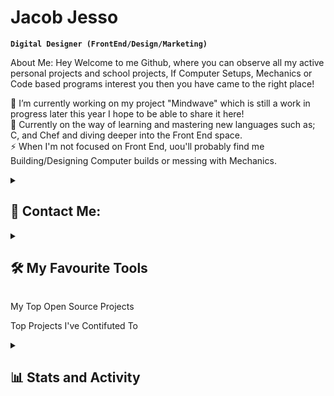 # Jacob Jesso

**`Digital Designer (FrontEnd/Design/Marketing)`**

About Me: Hey Welcome to me Github, where you can observe all my active personal projects and school projects, If Computer Setups, Mechanics or Code based programs interest you then you have came to the right place!

🔭 I’m currently working on my project "Mindwave" which is still a work in progress later this year I hope to be able to share it here! <br/>
🌱 Currently on the way of learning and mastering new languages such as; C, and Chef and diving deeper into the Front End space. <br/>
⚡ When I'm not focused on Front End, uou'll probably find me Building/Designing Computer builds or messing with Mechanics. <br/>

<details>
<summary><h2>💬 Contact Me:</h2></summary>

  <p>
    <img alt="LinkedIn" src="https://img.shields.io/badge/linkedin-%230077B5.svg?&logo=linkedin&logoColor=white" />
    <img alt="Indeed" src="https://img.shields.io/badge/indeed-003A9B?&logo=indeed&logoColor=white" />
  </p>
</details>

<details>
  <summary><h2>🛠️ My Favourite Tools</h2></summary>
  <-- Some badges are from http://github.com/Ileriayo/markdown-badges -->

  <h3>👨‍💻 Programming and Markup Languages</h3>

  <p>
    <img alt="CSS" src="https://img.shields.io/badge/CSS-1572B6.svg?logo=css3&logoColor=white" />
    <img alt="HTML" src="https://img.shields.io/badge/HTML-E34F26.svg?logo=html5&logoColor=white" />
    <img alt="Node.js" src="https://img.shields.io/badge/Node.js-43853D.svg?logo=node.js&logoColor=white" />
    <img alt="Python" src="https://img.shields.io/badge/Python-14354C.svg?logo=python&logoColor=white" />
    <img alt="Lua" src="https://img.shields.io/badge/lua-%232C2D72.svg?&logo=lua&logoColor=white" />
    <img alt="JavaScript" src="https://img.shields.io/badge/JavaScript-F7DF1E.svg?logo=javascript&logoColor=black" />
  </p>
  
  <h3>💻 Software and Tools</h3>

  <p>
    <img alt="Adobe" src="https://img.shields.io/badge/adobe-%23FF0000.svg?&logo=adobe&logoColor=white" />
    <img alt="GitHub Desktop" src="https://img.shields.io/badge/GitHub%20Desktop-8034A9.svg?logo=github&logoColor=white" />
    <img alt="Git" src="https://img.shields.io/badge/Git-F05033.svg?logo=git&logoColor=white" />
    <img alt="OBS Studio" src="https://img.shields.io/badge/-OBS-302E31?logo=obs-studio&logoColor=white" />
    <img alt="Visual Studio Code" src="https://img.shields.io/badge/Visual%20Studio%20Code-0078d7.svg?logo=visual-studio-code&logoColor=white" />
    <img alt="Stack Overflow" src="https://img.shields.io/badge/-Stack%20Overflow-FE7A16?logo=stack-overflow&logoColor=white" />
    <img alt="Discord" src="https://img.shields.io/badge/-Discord-5865F2.svg?logo=discord&logoColor=white" />
    <img alt="Figma" src="https://img.shields.io/badge/figma-%23F24E1E.svg?logo=figma&logoColor=white" />
    <img alt="Blender" src="https://img.shields.io/badge/blender-%23F5792A.svg?&logo=blender&logoColor=white" />
    <img alt="Canva" src="https://img.shields.io/badge/Canva-%2300C4CC.svg?&logo=Canva&logoColor=white" />
    <img alt="PyCharm" src="https://img.shields.io/badge/pycharm-143?&logo=pycharm&logoColor=black&color=black&labelColor=green" />
    <img alt="macOS" src="https://img.shields.io/badge/mac%20os-000000?&logo=macos&logoColor=F0F0F0" />
    <img alt="iOS" src="https://img.shields.io/badge/iOS-000000?&logo=ios&logoColor=white" />
    <img alt="Windows" src="https://img.shields.io/badge/Windows-0078D6?&logo=windows&logoColor=white" />
    <img alt="Opera" src="https://img.shields.io/badge/Opera-FF1B2D?&logo=Opera&logoColor=white" />
    <img alt="Safari" src="https://img.shields.io/badge/Safari-000000?&logo=Safari&logoColor=white" />
    <img alt="ChatGPT" src="https://img.shields.io/badge/chatGPT-74aa9c?&logo=openai&logoColor=white" />
  </p>
</details>

My Top Open Source Projects

Top Projects I've Contifuted To

<details>
<summary><h2>📊 Stats and Activity</h2></summary>

<a href="https://github.com/anuraghazra/github-readme-stats"><img alt="DenverCoder1's Github Stats" src="https://DenverCoder1-github-readme-stats.vercel.app/api/?username=JeeecobTheAlien&show_icons=true&include_all_commits=true&count_private=true&theme=react&hide_border=true&bg_color=1F222E&title_color=F85D7F&icon_color=F8D866" height="192px"/></a>

<a><img![Anurag's GitHub stats](https://github-readme-stats.vercel.app/api?username=JeeecobTheAlien&show_icons=true&theme=radical)height="192px"/></a>
[![Top Langs](https://github-readme-stats.vercel.app/api/top-langs/?username=JeeecobTheAlien&layout=donut-vertical)](https://github.com/anuraghazra/github-readme-stats)

[![GitHub Streak](https://streak-stats.demolab.com/?user=JeeecobTheAlien)](https://git.io/streak-stats)

</details>

